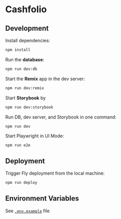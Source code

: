 # Cashfolio

## Development

Install dependencies:

```sh
npm install
```

Run the **database**:

```sh
npm run dev:db
```

Start the **Remix** app in the dev server:

```sh
npm run dev:remix
```

Start **Storybook** by

```sh
npm run dev:storybook
```

Run DB, dev server, and Storybook in one command:

```
npm run dev
```

Start Playwright in UI Mode:

```sh
npm run e2e
```

## Deployment

Trigger Fly deployment from the local machine:

```sh
npm run deploy
```

## Environment Variables

See [`.env.example`](./.env.example) file
